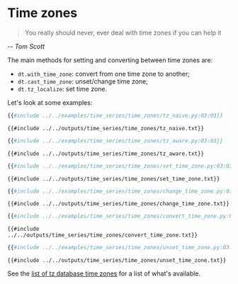 # Time zones

> You really should never, ever deal with time zones if you can help it

-- <cite>Tom Scott</cite>

The main methods for setting and converting between time zones are:

- `dt.with_time_zone`: convert from one time zone to another;
- `dt.cast_time_zone`: unset/change time zone;
- `dt.tz_localize`: set time zone.

Let's look at some examples:

```python
{{#include ../../examples/time_series/time_zones/tz_naive.py:03:03}}
```

```text
{{#include ../../outputs/time_series/time_zones/tz_naive.txt}}
```

```python
{{#include ../../examples/time_series/time_zones/tz_aware.py:03:03}}
```

```text
{{#include ../../outputs/time_series/time_zones/tz_aware.txt}}
```

```python
{{#include ../../examples/time_series/time_zones/set_time_zone.py:03:03}}
```

```text
{{#include ../../outputs/time_series/time_zones/set_time_zone.txt}}
```

```python
{{#include ../../examples/time_series/time_zones/change_time_zone.py:03:03}}
```

```text
{{#include ../../outputs/time_series/time_zones/change_time_zone.txt}}
```

```python
{{#include ../../examples/time_series/time_zones/convert_time_zone.py:03:03}}
```

```text
{{#include ../../outputs/time_series/time_zones/convert_time_zone.txt}}
```

```python
{{#include ../../examples/time_series/time_zones/unset_time_zone.py:03:03}}
```

```text
{{#include ../../outputs/time_series/time_zones/unset_time_zone.txt}}
```

See the [list of tz database time zones](https://en.wikipedia.org/wiki/List_of_tz_database_time_zones)
for a list of what's available.
